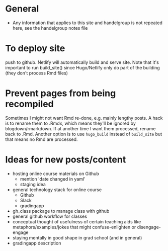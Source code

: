 # General
* Any information that applies to this site and handelgroup is not repeated here, see the handelgroup notes file

# To deploy site
push to github. Netlify will automatically build and serve site.
Note that it's important to run build_site() since Hugo/Netlify only do part of the building (they don't process Rmd files)

# Prevent pages from being recompiled
Sometimes I might not want Rmd re-done, e.g. mainly lengthy posts. A hack is to rename them to .Rmdx, which means they'll be ignored by blogdown/rmarkdown. If at another time I want them processed, rename back to .Rmd. Another option is to use `hugo_build` instead of `build_site` but that means no Rmd are processed.

# Ideas for new posts/content
* hosting online course materials on Github 
  * mention 'date changed in yaml'
  * staging idea
* general technology stack for online course
  * Github
  * Slack
  * gradingapp
* gh_class package to manage class with github
* general github workflow for classes
* conceptual thought of usefulness of certain teaching aids like metaphors/examples/jokes that might confuse-enlighten or disengage-engage
* staying mentally in good shape in grad school (and in general)
* gradingapp description

